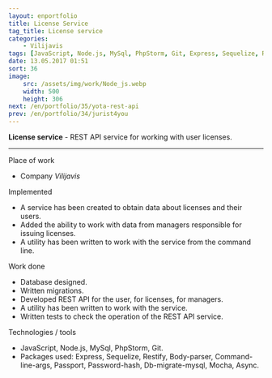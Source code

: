 ```yaml
---
layout: enportfolio
title: License Service
tag_title: License service
categories:
    - Vilijavis
tags: [JavaScript, Node.js, MySql, PhpStorm, Git, Express, Sequelize, Restify, Body-parser, Command-line-args, Passport, Password-hash, Db-migrate-mysql, Mocha, Async]
date: 13.05.2017 01:51
sort: 36
image: 
    src: /assets/img/work/Node_js.webp 
    width: 500
    height: 306
next: /en/portfolio/35/yota-rest-api
prev: /en/portfolio/34/jurist4you
---
```


**License service** - REST API service for working with user licenses.

---

Place of work

* Company _Vilijavis_

Implemented

* A service has been created to obtain data about licenses and their users.
* Added the ability to work with data from managers responsible for issuing licenses.
* A utility has been written to work with the service from the command line.

Work done

* Database designed.
* Written migrations.
* Developed REST API for the user, for licenses, for managers.
* A utility has been written to work with the service.
* Written tests to check the operation of the REST API service.

Technologies / tools

* JavaScript, Node.js, MySql, PhpStorm, Git. 
* Packages used: Express, Sequelize, Restify, Body-parser, Command-line-args, Passport, Password-hash, Db-migrate-mysql, Mocha, Async.

